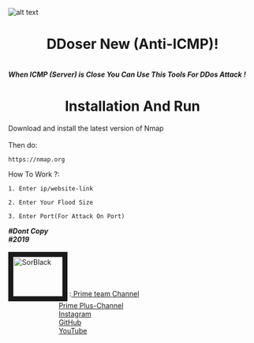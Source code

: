  ![alt text](https://imgurl.ir/uploads/r689883_.png)

<h1 align="center">
  DDoser New (Anti-ICMP)!
</h1>
<br>
<i><b>
When ICMP (Server) is Close You Can Use This Tools For DDos Attack !
</b></i>

<h1 align="center">
   Installation And Run
</h1>

Download and install the latest version of Nmap<br>
<br>
Then do:<br>
```Shell
https://nmap.org
```
How To Work ?:
```Shell
1. Enter ip/website-link 
```

```Shell
2. Enter Your Flood Size
```

```Shell
3. Enter Port(For Attack On Port)
```

 
<i><b>#Dont Copy</b></i>
<br>
<i><b>#2019</b></i>
<br>
<br>
<a href="https://t.me/SorBlack" target="_blank"><img src="https://imgurl.ir/uploads/e48726_.jpg" 
alt="SorBlack" width="100" height="80" border="10" /></a> :<a href="https://t.me/PrimeTeam" target="_blank"> Prime team Channel</a><br>
 &nbsp;&nbsp;&nbsp;&nbsp;&nbsp;&nbsp;&nbsp;&nbsp;&nbsp;&nbsp;&nbsp;&nbsp;&nbsp;&nbsp;&nbsp;&nbsp;&nbsp;&nbsp;&nbsp;&nbsp;&nbsp;&nbsp;&nbsp;&nbsp;&nbsp;&nbsp;<a href="https://t.me/Prime_Plus" target="_blank">Prime Plus-Channel</a><br>
 &nbsp;&nbsp;&nbsp;&nbsp;&nbsp;&nbsp;&nbsp;&nbsp;&nbsp;&nbsp;&nbsp;&nbsp;&nbsp;&nbsp;&nbsp;&nbsp;&nbsp;&nbsp;&nbsp;&nbsp;&nbsp;&nbsp;&nbsp;&nbsp;&nbsp;&nbsp;<a href="https://instagram/SorBlack" target="_blank">Instagram</a><br>
 &nbsp;&nbsp;&nbsp;&nbsp;&nbsp;&nbsp;&nbsp;&nbsp;&nbsp;&nbsp;&nbsp;&nbsp;&nbsp;&nbsp;&nbsp;&nbsp;&nbsp;&nbsp;&nbsp;&nbsp;&nbsp;&nbsp;&nbsp;&nbsp;&nbsp;&nbsp;<a href="https://github.com/SorBlackPlus" target="_blank">GitHub</a><br>
 &nbsp;&nbsp;&nbsp;&nbsp;&nbsp;&nbsp;&nbsp;&nbsp;&nbsp;&nbsp;&nbsp;&nbsp;&nbsp;&nbsp;&nbsp;&nbsp;&nbsp;&nbsp;&nbsp;&nbsp;&nbsp;&nbsp;&nbsp;&nbsp;&nbsp;&nbsp;<a href="https://www.youtube.com/channel/UCUfkceZ6SG07MItIg5n6sPA" target="_blank">YouTube</a><br>
 <br>
<br>
